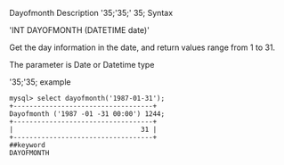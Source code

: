 Dayofmonth
Description
'35;'35;' 35; Syntax

'INT DAYOFMONTH (DATETIME date)'


Get the day information in the date, and return values range from 1 to 31.

The parameter is Date or Datetime type

'35;'35; example

```
mysql> select dayofmonth('1987-01-31');
+-----------------------------------+
Dayofmonth ('1987 -01 -31 00:00') 1244;
+-----------------------------------+
|                                31 |
+-----------------------------------+
##keyword
DAYOFMONTH
